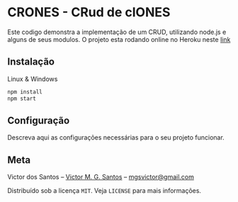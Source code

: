 # CRONES - CRud de clONES

Este codigo demonstra a implementação de um CRUD, utilizando node.js e alguns de seus modulos.
O projeto esta rodando online no Heroku neste [link](https://crones.herokuapp.com/)

## Instalação
Linux & Windows

```sh
npm install
npm start
```
## Configuração
Descreva aqui as configurações necessárias para o seu projeto funcionar.

## Meta
Victor dos Santos – [Victor M. G. Santos](https://www.linkedin.com/in/mgsvictor/) – mgsvictor@gmail.com

Distribuído sob a licença `MIT`. Veja `LICENSE` para mais informações.
